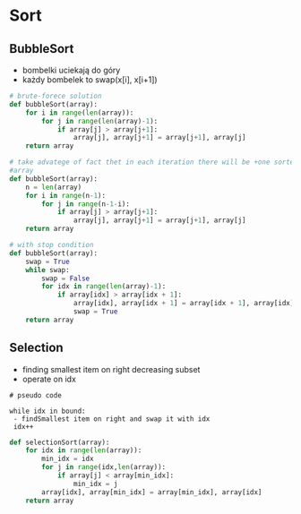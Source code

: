 # Sort

## BubbleSort

* bombelki uciekają do góry
* każdy bombelek to swap(x\[i], x\[i+1])

```python
# brute-forece solution
def bubbleSort(array):
	for i in range(len(array)):
		for j in range(len(array)-1):
			if array[j] > array[j+1]:
				array[j], array[j+1] = array[j+1], array[j]
	return array
```

```python
# take advatege of fact thet in each iteration there will be +one sorted end of
#array
def bubbleSort(array):
	n = len(array)
	for i in range(n-1):
		for j in range(n-1-i):
			if array[j] > array[j+1]:
				array[j], array[j+1] = array[j+1], array[j]
	return array
```

```python
# with stop condition
def bubbleSort(array):
    swap = True
	while swap:
		swap = False
		for idx in range(len(array)-1):
			if array[idx] > array[idx + 1]:
				array[idx], array[idx + 1] = array[idx + 1], array[idx]
				swap = True
    return array
```

## Selection

* finding smallest item on right decreasing subset
* operate on idx

```
# pseudo code

while idx in bound:
 - findSmallest item on right and swap it with idx
 idx++
```

```python
def selectionSort(array):
    for idx in range(len(array)):
		min_idx = idx
		for j in range(idx,len(array)):
			if array[j] < array[min_idx]:
				min_idx = j
		array[idx], array[min_idx] = array[min_idx], array[idx]
    return array
```

